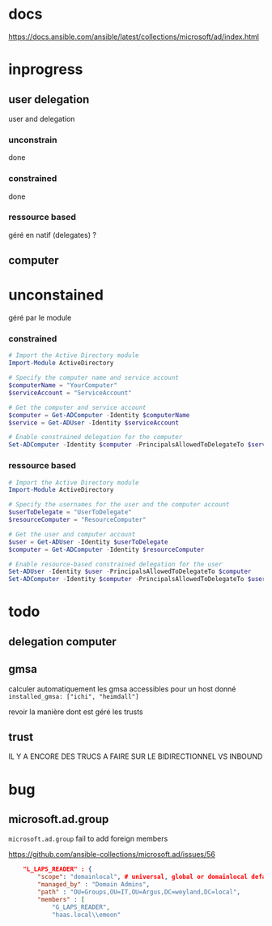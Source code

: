 # docs

https://docs.ansible.com/ansible/latest/collections/microsoft/ad/index.html


# inprogress




## user delegation
user and delegation

### unconstrain
done

### constrained
done


### ressource based 
géré en natif (delegates) ?

## computer 
# unconstained
géré par le module

### constrained
```powershell
# Import the Active Directory module
Import-Module ActiveDirectory

# Specify the computer name and service account
$computerName = "YourComputer"
$serviceAccount = "ServiceAccount"

# Get the computer and service account
$computer = Get-ADComputer -Identity $computerName
$service = Get-ADUser -Identity $serviceAccount

# Enable constrained delegation for the computer
Set-ADComputer -Identity $computer -PrincipalsAllowedToDelegateTo $service
```


### ressource based

```powershell
# Import the Active Directory module
Import-Module ActiveDirectory

# Specify the usernames for the user and the computer account
$userToDelegate = "UserToDelegate"
$resourceComputer = "ResourceComputer"

# Get the user and computer account
$user = Get-ADUser -Identity $userToDelegate
$computer = Get-ADComputer -Identity $resourceComputer

# Enable resource-based constrained delegation for the user
Set-ADUser -Identity $user -PrincipalsAllowedToDelegateTo $computer
Set-ADComputer -Identity $computer -PrincipalsAllowedToDelegateTo $user
```
# todo

## delegation computer

## gmsa
calculer automatiquement les gmsa accessibles pour un host donné
`installed_gmsa: ["ichi", "heimdall"]`

revoir la manière dont est géré les trusts

## trust
IL Y A ENCORE DES TRUCS A FAIRE SUR LE BIDIRECTIONNEL VS INBOUND

# bug

## microsoft.ad.group 
`microsoft.ad.group` fail to add foreign members

https://github.com/ansible-collections/microsoft.ad/issues/56

```json
    "L_LAPS_READER" : {
        "scope": "domainlocal", # universal, global or domainlocal default domainlocal
        "managed_by" : "Domain Admins",
        "path" : "OU=Groups,OU=IT,OU=Argus,DC=weyland,DC=local",
        "members" : [
            "G_LAPS_READER", 
            "haas.local\\emoon"
```


